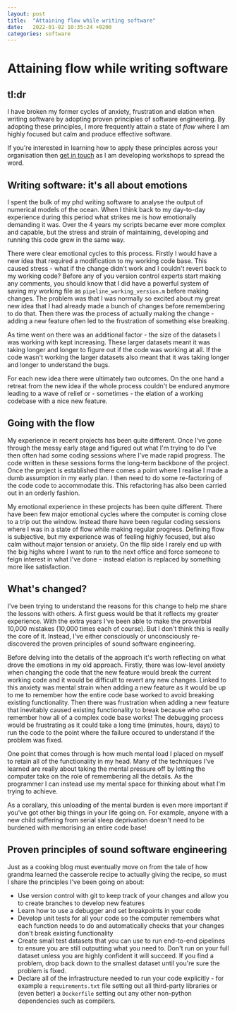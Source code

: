```yaml
---
layout: post
title:  "Attaining flow while writing software"
date:   2022-01-02 10:35:24 +0200
categories: software
---
```

# Attaining flow while writing software

## tl:dr
I have broken my former cycles of anxiety, frustration and elation when writing software by adopting proven principles of
software engineering. By adopting these principles, I more frequently attain a state of *flow* where I am highly focused but calm and produce effective software.

If you're interested in learning how to apply these principles across your organisation then 
<a href="mailto:braaannigan@protonmail.com">get in touch</a> as I am developing workshops to spread the word.

## Writing software: it's all about emotions
I spent the bulk of my phd writing software to analyse the output of numerical models of the ocean. When I think back to my day-to-day experience during this period what strikes me is how emotionally demanding it was. Over the 4 years my scripts became ever more complex and capable, but the stress and strain of maintaining, developing and running this code grew in the same way.

There were clear emotional cycles to this process. Firstly I would have a new idea that required a modification to my working code base. This caused stress - what if the change didn't work and I couldn't revert back to my working code?
Before any of you version control experts start making any comments, you should know that I did have a powerful system of saving my working file as `pipeline_working_version.m` before making changes. The problem was that I was normally so excited about my great new idea that I had already made a bunch of changes before remembering to do that.
 Then there was the process of actually making the change - adding a new feature often led to the frustration of something else breaking. 

As time went on there was an additional factor - the size of the datasets I was working with kept increasing. These larger datasets meant it was taking longer and longer to figure out if the code was working at all. If the code wasn't working the larger datasets also meant that it was taking longer and longer to understand the bugs.

For each new idea there were ultimately two outcomes. On the one hand a retreat from the new idea if the whole process couldn't be endured anymore leading to a wave of relief or - sometimes - the elation of a working codebase with a nice new feature.

## Going with the flow
My experience in recent projects has been quite different. Once I've gone through the messy early stage and figured out what I'm trying to do I've then often had some coding sessions where I've made rapid progress. The code written in these sessions forms the long-term backbone of the project. Once the project is established there comes a point where I realise I made a dumb assumption in my early plan. I then need to do some re-factoring of the code code to accommodate this. This refactoring has also been carried out in an orderly fashion.

My emotional experience in these projects has been quite different. There have been few major emotional cycles where the computer is coming close to a trip out the window. Instead there have been regular coding sessions where I was in a state of flow while making regular progress. Defining flow is subjective, but my experience was of feeling highly focused, but also calm without major tension or anxiety.  On the flip side I rarely end up with the big highs where I want to run to the next office and force someone to feign interest in what I've done - instead elation is replaced by something more like satisfaction.

## What's changed?
I've been trying to understand the reasons for this change to help me share the lessons with others.  A first guess would be that it reflects my greater experience. With the extra years I've been able to make the proverbial 10,000 mistakes (10,000 times each of course). But I don't think this is really the core of it. Instead, I've either consciously or unconsciously re-discovered the proven principles of sound software engineering. 

Before delving into the details of the approach it's worth reflecting on what drove the emotions in my old approach. Firstly, there was low-level anxiety when changing the code that the new feature would break the current working code and it would be difficult to revert any new changes. Linked to this anxiety was mental strain when adding a new feature as it would be up to me to remember how the entire code base worked to avoid breaking existing functionality. Then there was frustration when adding a new feature that inevitably caused existing functionality to break because who can remember how all of a complex code base works! The debugging process would be frustrating as it could take a long time (minutes, hours, days) to run the code to the point where the failure occured to understand if the problem was fixed.

One point that comes through is how much mental load I placed on myself to retain all of the functionality in my head. Many of the techniques I've learned are really about taking the mental pressure off by letting the computer take on the role of remembering all the details. As the programmer I can instead use my mental space for thinking about what I'm trying to achieve. 

As a corallary, this unloading of the mental burden is even more important if you've got other big things in your life going on. For example, anyone with a new child suffering from serial sleep deprivation doesn't need to be burdened with memorising an entire code base!

## Proven principles of sound software engineering
Just as a cooking blog must eventually move on from the tale of how grandma learned the casserole recipe to actually giving the recipe, so must I share the principles I've been going on about:
- Use version control with git to keep track of your changes and allow you to create branches to develop new features
- Learn how to use a debugger and set breakpoints in your code
- Develop unit tests for all your code so the computer remembers what each function needs to do and automatically checks that your changes don't break existing functionality
- Create small test datasets that you can use to run end-to-end pipelines to ensure you are still outputting what you need to. Don't run on your full dataset unless you are highly confident it will succeed. If you find a problem, drop back down to the smallest dataset until you're sure the problem is fixed.
- Declare all of the infrastructure needed to run your code explicitly - for example a `requirements.txt` file setting out all third-party libraries or (even better) a `Dockerfile` setting out any other non-python dependencies such as compilers.


